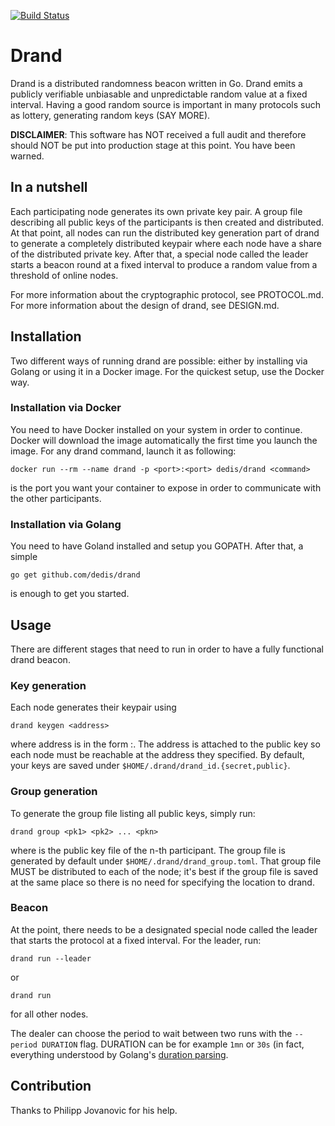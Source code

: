 [![Build Status](https://travis-ci.org/dedis/drand.svg?branch=master)](https://travis-ci.org/dedis/drand)

# Drand

Drand is a distributed randomness beacon written in Go. Drand emits a publicly
verifiable unbiasable and unpredictable random value at a fixed interval. Having
a good random source is important in many protocols such as lottery, generating
random keys (SAY MORE).

**DISCLAIMER**: This software has NOT received a full audit and therefore should
NOT be put into production stage at this point. You have been warned.

## In a nutshell

Each participating node generates its own private key pair. A group file
describing all public keys of the participants is then created and distributed.
At that point, all nodes can run the distributed key generation part of drand to
generate a completely distributed keypair where each node have a share of the
distributed private key. After that, a special node called the leader starts a
beacon round at a fixed interval to produce a random value from a threshold of
online nodes. 

For more information about the cryptographic protocol, see PROTOCOL.md. For more
information about the design of drand, see DESIGN.md.

## Installation 

Two different ways of running drand are possible: either by installing via
Golang or using it in a Docker image. For the quickest setup, use the Docker
way.

### Installation via Docker

You need to have Docker installed on your system in order to continue.
Docker will download the image automatically the first time you launch the
image. For any drand command,  launch it as following:
```
docker run --rm --name drand -p <port>:<port> dedis/drand <command>
```

<port> is the port you want your container to expose in order to communicate
 with the other participants.

### Installation via Golang

You need to have Goland installed and setup you GOPATH. After that, a simple
```
go get github.com/dedis/drand
```
is enough to get you started.

## Usage

There are different stages that need to run in order to have a fully functional
drand beacon.

### Key generation

Each node generates their keypair using
```
drand keygen <address>
```
where address is in the form <ip>:<port>. The address is attached to the public
key so each node must be reachable at the address they specified.
By default, your keys are saved under `$HOME/.drand/drand_id.{secret,public}`.

### Group generation

To generate the group file listing all public keys, simply run:
```
drand group <pk1> <pk2> ... <pkn>
```
where <pkn> is the public key file of the n-th participant.
The group file is generated by default under `$HOME/.drand/drand_group.toml`.
That group file MUST be distributed to each of the node; it's best if the group
file is saved at the same place so there is no need for specifying the location
to drand.

### Beacon 

At the point, there needs to be a designated special node called the leader that
starts the protocol at a fixed interval. 
For the leader, run:
```
drand run --leader
```
or
```
drand run
```
for all other nodes.

The dealer can choose the period to wait between two runs with the `--period
DURATION` flag. DURATION can be for example `1mn` or `30s` (in fact, everything
understood by Golang's [duration
parsing](https://golang.org/pkg/time/#ParseDuration).


## Contribution

Thanks to Philipp Jovanovic for his help. 
